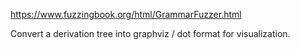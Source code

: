 https://www.fuzzingbook.org/html/GrammarFuzzer.html

Convert a derivation tree into graphviz / dot format for visualization.
